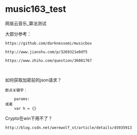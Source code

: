 # music163_test
网易云音乐_算法测试

大部分参考：

	https://github.com/darknessomi/musicbox
	
	http://www.jianshu.com/p/3269321e0df5
	
	https://www.zhihu.com/question/36081767
	
  
	
如何获取加密前的json请求？

	断点关键字：
	
		params:
	或者
		var h = {}
		
Crypto在win下用不了？

	http://blog.csdn.net/werewolf_st/article/details/45935913
